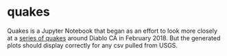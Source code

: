 # quakes

Quakes is a Jupyter Notebook that began as an effort to look more closely at a [series of quakes](https://www.sfchronicle.com/bayarea/article/13-earthquakes-rattle-the-East-Bay-over-the-last-12701672.php) around Diablo CA in February 2018. But the generated plots should display correctly for any csv pulled from USGS.
